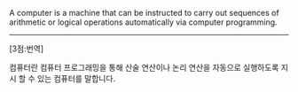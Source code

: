 A computer is a machine that can be instructed to carry out sequences of arithmetic or logical operations automatically via computer programming.

*  *  *
[3점:번역]

컴퓨터란 컴퓨터 프로그래밍을 통해 산술 연산이나 논리 연산을 자동으로 실행하도록 지시 할 수 있는 컴퓨터를 말합니다.

